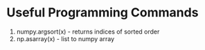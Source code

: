 # Useful Programming Commands
  1. numpy.argsort(x) - returns indices of sorted order
  2. np.asarray(x)  - list to numpy array
